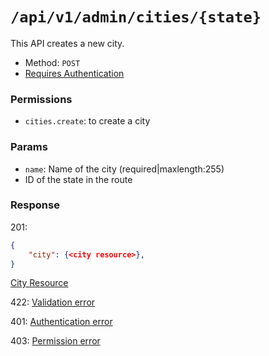 # `/api/v1/admin/cities/{state}`
This API creates a new city.

- Method: `POST`
- [Requires Authentication](../../auth/login.md#how-to-use-api-token)

### Permissions

- `cities.create`: to create a city

### Params

- `name`: Name of the city (required|maxlength:255)
- ID of the state in the route

### Response

201:
```json
{
    "city": {<city resource>},
}
```

[City Resource](../../resources/city.md)

422: [Validation error](../../validation-errors.md)

401: [Authentication error](../../authentication-errors.md)

403: [Permission error](../../permission-errors.md)
